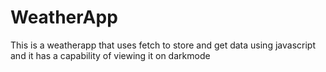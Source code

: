 # WeatherApp
This is a weatherapp that uses fetch to store and get data using javascript and it has a capability of viewing it on darkmode
